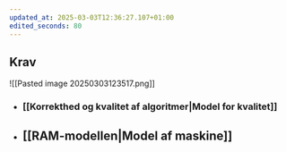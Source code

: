 ```yaml
---
updated_at: 2025-03-03T12:36:27.107+01:00
edited_seconds: 80
---
```

## Krav
![[Pasted image 20250303123517.png]]

- ### [[Korrekthed og kvalitet af algoritmer|Model for kvalitet]]
- ## [[RAM-modellen|Model af maskine]]